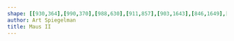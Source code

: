 ```yaml
---
shape: [[930,364],[990,370],[988,630],[911,857],[903,1643],[846,1649],[857,485]]
author: Art Spiegelman
title: Maus II
---
```

 